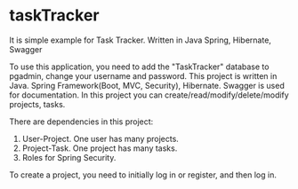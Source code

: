 # taskTracker
It is simple example for Task Tracker. Written in Java Spring, Hibernate, Swagger

To use this application, you need to add the "TaskTracker" database to pgadmin, change your username and password.
This project is written in Java. Spring Framework(Boot, MVC, Security), Hibernate. Swagger is used for documentation.
In this project you can create/read/modify/delete/modify projects, tasks.

There are dependencies in this project:
1) User-Project. One user has many projects.
2) Project-Task. One project has many tasks.
3) Roles for Spring Security.

To create a project, you need to initially log in or register, and then log in.
